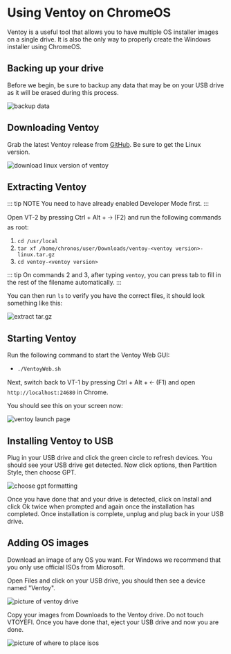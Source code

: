 # Using Ventoy on ChromeOS

Ventoy is a useful tool that allows you to have multiple OS installer images on a single drive. It is also the only way to properly create the Windows installer using ChromeOS.

## Backing up your drive

Before we begin, be sure to backup any data that may be on your USB drive as it will be erased during this process.

<img src="/ventoy/backup.png" alt="backup data">

## Downloading Ventoy

Grab the latest Ventoy release from [GitHub](https://github.com/ventoy/Ventoy/releases). Be sure to get the Linux version.

<img src="/ventoy/download.png" alt="download linux version of ventoy">

## Extracting Ventoy

::: tip NOTE
You need to have already enabled Developer Mode first.
:::

Open VT-2 by pressing Ctrl + Alt + 🡢 (F2) and run the following commands as root:

1. `cd /usr/local`
2. `tar xf /home/chronos/user/Downloads/ventoy-<ventoy version>-linux.tar.gz`
3. `cd ventoy-<ventoy version>`

::: tip
On commands 2 and 3, after typing `ventoy`, you can press tab to fill in the rest of the filename automatically.
:::

You can then run `ls` to verify you have the correct files, it should look something like this:

<img src="/ventoy/extract.png" alt="extract tar.gz">

## Starting Ventoy

Run the following command to start the Ventoy Web GUI:

- `./VentoyWeb.sh`

Next, switch back to VT-1 by pressing Ctrl + Alt + 🡠 (F1) and open `http://localhost:24680` in Chrome.

You should see this on your screen now:

<img src="/ventoy/ventoy.png" alt="ventoy launch page">

## Installing Ventoy to USB

Plug in your USB drive and click the green circle to refresh devices. You should see your USB drive get detected. Now click options, then Partition Style, then choose GPT.

<img src="/ventoy/gpt.png" alt="choose gpt formatting">

Once you have done that and your drive is detected, click on Install and click Ok twice when prompted and again once the installation has completed. Once installation is complete, unplug and plug back in your USB drive.

## Adding OS images

Download an image of any OS you want. For Windows we recommend that you only use official ISOs from Microsoft.

Open Files and click on your USB drive, you should then see a device named "Ventoy".

<img src="/ventoy/ventoy-drive.png" alt="picture of ventoy drive">

Copy your images from Downloads to the Ventoy drive. Do not touch VTOYEFI. Once you have done that, eject your USB drive and now you are done.

<img src="/ventoy/isos.png" alt="picture of where to place isos">
